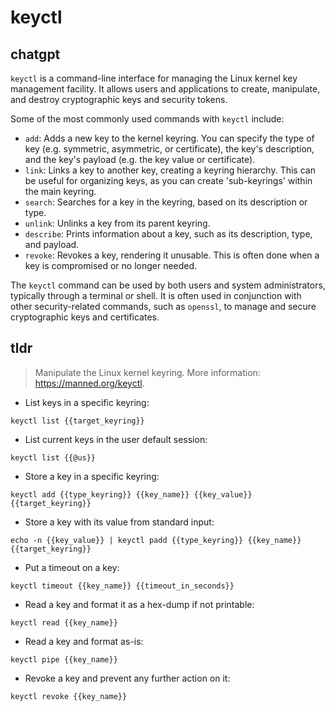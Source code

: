 # keyctl 
## chatgpt 
`keyctl` is a command-line interface for managing the Linux kernel key management facility. It allows users and applications to create, manipulate, and destroy cryptographic keys and security tokens. 

Some of the most commonly used commands with `keyctl` include:

- `add`: Adds a new key to the kernel keyring. You can specify the type of key (e.g. symmetric, asymmetric, or certificate), the key's description, and the key's payload (e.g. the key value or certificate).
- `link`: Links a key to another key, creating a keyring hierarchy. This can be useful for organizing keys, as you can create 'sub-keyrings' within the main keyring.
- `search`: Searches for a key in the keyring, based on its description or type.
- `unlink`: Unlinks a key from its parent keyring.
- `describe`: Prints information about a key, such as its description, type, and payload.
- `revoke`: Revokes a key, rendering it unusable. This is often done when a key is compromised or no longer needed.

The `keyctl` command can be used by both users and system administrators, typically through a terminal or shell. It is often used in conjunction with other security-related commands, such as `openssl`, to manage and secure cryptographic keys and certificates. 

## tldr 
 
> Manipulate the Linux kernel keyring.
> More information: <https://manned.org/keyctl>.

- List keys in a specific keyring:

`keyctl list {{target_keyring}}`

- List current keys in the user default session:

`keyctl list {{@us}}`

- Store a key in a specific keyring:

`keyctl add {{type_keyring}} {{key_name}} {{key_value}} {{target_keyring}}`

- Store a key with its value from standard input:

`echo -n {{key_value}} | keyctl padd {{type_keyring}} {{key_name}} {{target_keyring}}`

- Put a timeout on a key:

`keyctl timeout {{key_name}} {{timeout_in_seconds}}`

- Read a key and format it as a hex-dump if not printable:

`keyctl read {{key_name}}`

- Read a key and format as-is:

`keyctl pipe {{key_name}}`

- Revoke a key and prevent any further action on it:

`keyctl revoke {{key_name}}`
